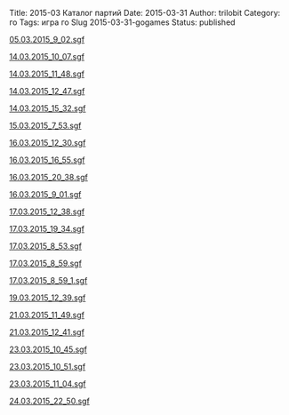 Title: 2015-03 Каталог партий
Date: 2015-03-31
Author: trilobit
Category: го
Tags: игра го
Slug 2015-03-31-gogames
Status: published


[05.03.2015_9_02.sgf](http://eidogo.com/#url:https://raw.githubusercontent.com/zztrilobit/zztrilobit.github.io/master/sgf/05.03.2015_9_02.sgf)

[14.03.2015_10_07.sgf](http://eidogo.com/#url:https://raw.githubusercontent.com/zztrilobit/zztrilobit.github.io/master/sgf/14.03.2015_10_07.sgf)

[14.03.2015_11_48.sgf](http://eidogo.com/#url:https://raw.githubusercontent.com/zztrilobit/zztrilobit.github.io/master/sgf/14.03.2015_11_48.sgf)

[14.03.2015_12_47.sgf](http://eidogo.com/#url:https://raw.githubusercontent.com/zztrilobit/zztrilobit.github.io/master/sgf/14.03.2015_12_47.sgf)

[14.03.2015_15_32.sgf](http://eidogo.com/#url:https://raw.githubusercontent.com/zztrilobit/zztrilobit.github.io/master/sgf/14.03.2015_15_32.sgf)

[15.03.2015_7_53.sgf](http://eidogo.com/#url:https://raw.githubusercontent.com/zztrilobit/zztrilobit.github.io/master/sgf/15.03.2015_7_53.sgf)

[16.03.2015_12_30.sgf](http://eidogo.com/#url:https://raw.githubusercontent.com/zztrilobit/zztrilobit.github.io/master/sgf/16.03.2015_12_30.sgf)

[16.03.2015_16_55.sgf](http://eidogo.com/#url:https://raw.githubusercontent.com/zztrilobit/zztrilobit.github.io/master/sgf/16.03.2015_16_55.sgf)

[16.03.2015_20_38.sgf](http://eidogo.com/#url:https://raw.githubusercontent.com/zztrilobit/zztrilobit.github.io/master/sgf/16.03.2015_20_38.sgf)

[16.03.2015_9_01.sgf](http://eidogo.com/#url:https://raw.githubusercontent.com/zztrilobit/zztrilobit.github.io/master/sgf/16.03.2015_9_01.sgf)

[17.03.2015_12_38.sgf](http://eidogo.com/#url:https://raw.githubusercontent.com/zztrilobit/zztrilobit.github.io/master/sgf/17.03.2015_12_38.sgf)

[17.03.2015_19_34.sgf](http://eidogo.com/#url:https://raw.githubusercontent.com/zztrilobit/zztrilobit.github.io/master/sgf/17.03.2015_19_34.sgf)

[17.03.2015_8_53.sgf](http://eidogo.com/#url:https://raw.githubusercontent.com/zztrilobit/zztrilobit.github.io/master/sgf/17.03.2015_8_53.sgf)

[17.03.2015_8_59.sgf](http://eidogo.com/#url:https://raw.githubusercontent.com/zztrilobit/zztrilobit.github.io/master/sgf/17.03.2015_8_59.sgf)

[17.03.2015_8_59_1.sgf](http://eidogo.com/#url:https://raw.githubusercontent.com/zztrilobit/zztrilobit.github.io/master/sgf/17.03.2015_8_59_1.sgf)

[19.03.2015_12_39.sgf](http://eidogo.com/#url:https://raw.githubusercontent.com/zztrilobit/zztrilobit.github.io/master/sgf/19.03.2015_12_39.sgf)

[21.03.2015_11_49.sgf](http://eidogo.com/#url:https://raw.githubusercontent.com/zztrilobit/zztrilobit.github.io/master/sgf/21.03.2015_11_49.sgf)

[21.03.2015_12_41.sgf](http://eidogo.com/#url:https://raw.githubusercontent.com/zztrilobit/zztrilobit.github.io/master/sgf/21.03.2015_12_41.sgf)

[23.03.2015_10_45.sgf](http://eidogo.com/#url:https://raw.githubusercontent.com/zztrilobit/zztrilobit.github.io/master/sgf/23.03.2015_10_45.sgf)

[23.03.2015_10_51.sgf](http://eidogo.com/#url:https://raw.githubusercontent.com/zztrilobit/zztrilobit.github.io/master/sgf/23.03.2015_10_51.sgf)

[23.03.2015_11_04.sgf](http://eidogo.com/#url:https://raw.githubusercontent.com/zztrilobit/zztrilobit.github.io/master/sgf/23.03.2015_11_04.sgf)

[24.03.2015_22_50.sgf](http://eidogo.com/#url:https://raw.githubusercontent.com/zztrilobit/zztrilobit.github.io/master/sgf/24.03.2015_22_50.sgf)

